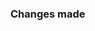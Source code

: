<!-- Make sure your code is formatted by running `npm run format` or using prettier manually. -->

### Changes made
<!-- Describe changes made here. If changes are visual a screenshot could be useful! -->
